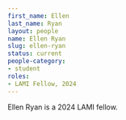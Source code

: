 ```yaml
---
first_name: Ellen
last_name: Ryan
layout: people
name: Ellen Ryan
slug: ellen-ryan
status: current
people-category:
- student
roles:
- LAMI Fellow, 2024
---
```

Ellen Ryan is a 2024 LAMI fellow.
